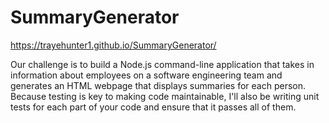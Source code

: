 # SummaryGenerator

 https://trayehunter1.github.io/SummaryGenerator/

Our challenge is to build a Node.js command-line application that takes in information about employees on a software engineering team and generates an HTML webpage that displays summaries for each person. Because testing is key to making code maintainable, I'll also be writing unit tests for each part of your code and ensure that it passes all of them.
